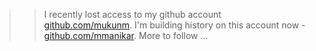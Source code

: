 >> I recently lost access to my github account [github.com/mukunm](https://github.com/mukunm). 
>> I'm building history on this account now - [github.com/mmanikar](https://github.com/mmanikar).
>> More to follow
>> ...
